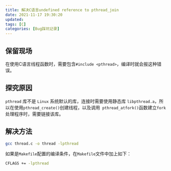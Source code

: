 ```yaml
---
title: 解决C语言undefined reference to pthread_join
date: 2021-11-17 19:30:20
updated:
tags: [C]
categories: [Bug踩坑记录]
---
```


## 保留现场

在使用C语言线程函数时，需要包含`#include <pthread>`，编译时就会报这种错误。

## 探究原因

`pthread` 库不是 `Linux` 系统默认的库，连接时需要使用静态库 `libpthread.a`，所以在使用`pthread_create()`创建线程，以及调用` pthread_atfork()`函数建立`fork`处理程序时，需要链接该库。

## 解决方法

```bash
gcc thread.c -o thread -lpthread

```



如果是`Makefile`配置的编译条件，在`Makefile`文件中加上如下：

```bash
CFLAGS += -lpthread
```

